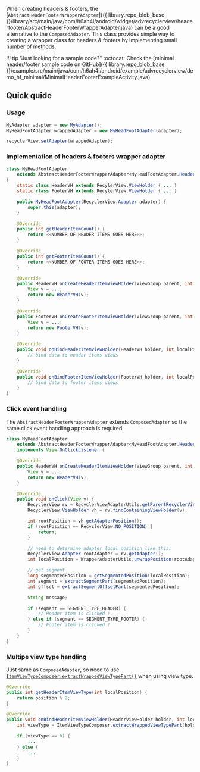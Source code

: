 When creating headers & footers, the [`AbstractHeaderFooterWrapperAdapter`]({{ library.repo_blob_base }}/library/src/main/java/com/h6ah4i/android/widget/advrecyclerview/headerfooter/AbstractHeaderFooterWrapperAdapter.java) can be a good alternative to the `ComposedAdapter`. This class provides simple way to creating a wrapper class for headers & footers by implementing small number of methods.


!!! tip "Just looking for a sample code?"
    :octocat: Check the [minimal header/footer sample code on GitHub]({{ library.repo_blob_base }}/example/src/main/java/com/h6ah4i/android/example/advrecyclerview/demo_hf_minimal/MinimalHeaderFooterExampleActivity.java).

## Quick quide

### Usage

```java
MyAdapter adapter = new MyAdapter();
MyHeadFootAdapter wrappedAdapter = new MyHeadFootAdapter(adapter);

recyclerView.setAdapter(wrappedAdapter);

```

### Implementation of headers & footers wrapper adapter

```java
class MyHeadFootAdapter 
    extends AbstractHeaderFooterWrapperAdapter<MyHeadFootAdapter.HeaderVH, MyHeadFootAdapter.FooterVH>
{
    static class HeaderVH extends RecylerView.ViewHolder { ... }
    static class FooterVH extends RecylerView.ViewHolder { ... }

    public MyHeadFootAdapter(RecyclerView.Adapter adapter) {
        super.this(adapter);
    }

    @Override
    public int getHeaderItemCount() {
        return <<NUMBER OF HEADER ITEMS GOES HERE>>;
    }

    @Override
    public int getFooterItemCount() {
        return <<NUMBER OF FOOTER ITEMS GOES HERE>>;
    }

    @Override
    public HeaderVH onCreateHeaderItemViewHolder(ViewGroup parent, int viewType) {
        View v = ...;
        return new HeaderVH(v);
    }

    @Override
    public FooterVH onCreateFooterItemViewHolder(ViewGroup parent, int viewType) {
        View v = ...;
        return new FooterVH(v);
    }

    @Override
    public void onBindHeaderItemViewHolder(HeaderVH holder, int localPosition) {
        // bind data to header items views
    }

    @Override
    public void onBindFooterItemViewHolder(FooterVH holder, int localPosition) {
        // bind data to footer items views
    }
}
```

### Click event handling

The `AbstractHeaderFooterWrapperAdapter` extends `ComposedAdapter` so the same click event handling approach is required.

```java
class MyHeadFootAdapter 
    extends AbstractHeaderFooterWrapperAdapter<MyHeadFootAdapter.HeaderVH, MyHeadFootAdapter.FooterVH>
    implements View.OnClickListener {

    @Override
    public HeaderVH onCreateHeaderItemViewHolder(ViewGroup parent, int viewType) {
        View v = ...;
        return new HeaderVH(v);
    }

    @Override
    public void onClick(View v) {
        RecyclerView rv = RecyclerViewAdapterUtils.getParentRecyclerView(v);
        RecyclerView.ViewHolder vh = rv.findContainingViewHolder(v);

        int rootPosition = vh.getAdapterPosition();
        if (rootPosition == RecyclerView.NO_POSITION) {
            return;
        }

        // need to determine adapter local position like this:
        RecyclerView.Adapter rootAdapter = rv.getAdapter();
        int localPosition = WrapperAdapterUtils.unwrapPosition(rootAdapter, this, rootPosition);

        // get segment
        long segmentedPosition = getSegmentedPosition(localPosition);
        int segment = extractSegmentPart(segmentedPosition);
        int offset = extractSegmentOffsetPart(segmentedPosition);

        String message;

        if (segment == SEGMENT_TYPE_HEADER) {
            // Header item is clicked !
        } else if (segment == SEGMENT_TYPE_FOOTER) {
            // Footer item is clicked !
        }
    }
}

```

### Multipe view type handling

Just same as `ComposedAdapter`, so need to use [`ItemViewTypeComposer.extractWrappedViewTypePart()`](http://localhost:8000/javadoc/reference/com/h6ah4i/android/widget/advrecyclerview/adapter/ItemViewTypeComposer.html#extractWrappedViewTypePart(int)) when using view type.

```java
@Override
public int getHeaderItemViewType(int localPosition) {
    return position % 2;
}

@Override
public void onBindHeaderItemViewHolder(HeaderViewHolder holder, int localPosition) {
    int viewType = ItemViewTypeComposer.extractWrappedViewTypePart(holder.getItemViewType());

    if (viewType == 0) {
    	...
    } else {
        ...
    }
}
```


